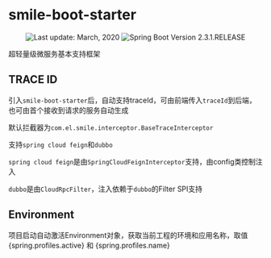 # smile-boot-starter

<div align="center">
  <img src="https://img.shields.io/badge/%F0%9F%93%85%20Last%20update%20-%20March%2012%202020-green.svg" alt="Last update: March, 2020">
  <img src="https://img.shields.io/badge/%E2%9C%94%20Spring%20Boot%20Version%20-%202.3.1.RELEASE-brightgreen.svg" alt="Spring Boot Version 2.3.1.RELEASE">
</div>

超轻量级微服务基本支持框架

## TRACE ID
引入`smile-boot-starter`后，自动支持traceId，可由前端传入`traceId`到后端，也可由首个接收到请求的服务自动生成

默认拦截器为`com.el.smile.interceptor.BaseTraceInterceptor`

支持`spring cloud feign`和`dubbo`

`spring cloud feign`是由`SpringCloudFeignInterceptor`支持，由config类控制注入

`dubbo`是由`CloudRpcFilter`，注入依赖于`dubbo`的Filter SPI支持

## Environment
项目启动自动激活Environment对象，获取当前工程的环境和应用名称，取值{spring.profiles.active} 和 {spring.profiles.name}